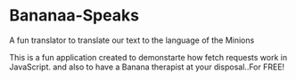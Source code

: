 # Bananaa-Speaks
A fun translator to translate our text to the language of the Minions

This is a fun application created to demonstarte how fetch requests work in JavaScript.
and also to have a Banana therapist at your disposal..For FREE!
